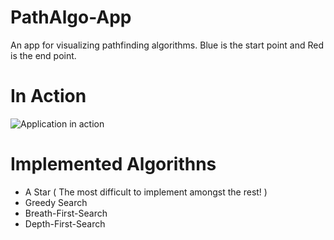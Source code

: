 # PathAlgo-App
An app for visualizing pathfinding algorithms. 
Blue is the start point and Red is the end point.

# In Action
![Application in action](https://i.gyazo.com/aaed94a4364001855cc8a6a0a06e23ba.png)

# Implemented Algorithns
* A Star ( The most difficult to implement amongst the rest! )
* Greedy Search
* Breath-First-Search
* Depth-First-Search

